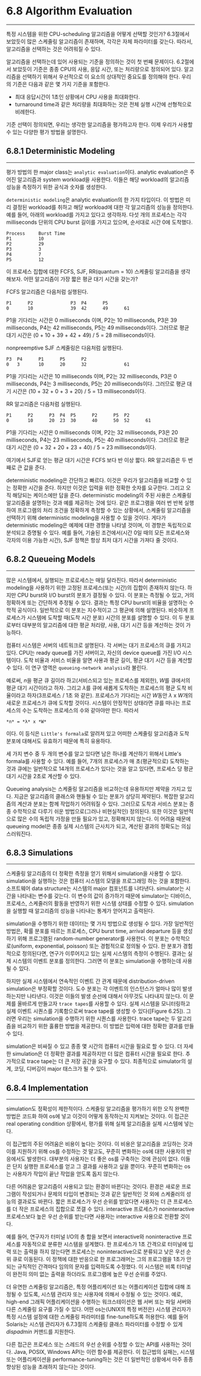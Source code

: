 # 6.8 Algorithm Evaluation
---

특정 시스템을 위한 CPU-scheduling 알고리즘을 어떻게 선택할 것인가? 6.3절에서 보았듯이 많은 스케줄링 알고리즘이 존재하며, 각각은 자체 파라미터를 갖는다. 따라서, 알고리즘을 선택하는 것은 어려워질 수 있다.

알고리즘을 선택하는데 있어 사용되는 기준을 정의하는 것이 첫 번째 문제이다. 6.2절에서 보았듯이 기준은 종종 CPU의 사용, 응답 시간, 또는 처리량으로 정의되어 있다. 알고리즘을 선택하기 위해서 우선적으로 이 요소의 상대적인 중요도를 정의해야 한다. 우리의 기준은 다음과 같은 몇 가지 기준을 포함한다.

* 최대 응답시간이 1초인 상황에서 CPU 사용을 최대화한다.
* turnaround time과 같은 처리량을 최대화하는 것은 전체 실행 시간에 선형적으로 비례한다.

기준 선택이 정의되면, 우리는 생각한 알고리즘을 평가하고자 한다. 이제 우리가 사용할 수 있는 다양한 평가 방법을 설명한다.

## 6.8.1 Deterministic Modeling
---

평가 방법의 한 major class는 `analytic evaluation`이다. analytic evaluation은 주어진 알고리즘과 system workload을 사용한다. 이들은 해당 workload의 알고리즘 성능을 측정하기 위한 공식과 숫자를 생성한다.

`deterministic modeling`은 analytic evaluation의 한 가지 타입이다. 이 방법은 미리 결정된 workload를 취하고 해당 workload에 대한 각 알고리즘의 성능을 정의한다. 예를 들어, 아래의 workload를 가지고 있다고 생각하자. 다섯 개의 프로세스는 각각 milliseconds 단위의 CPU burst 길이를 가지고 있으며, 순서대로 시간 0에 도착했다.

	Process		Burst Time
	P1			10
	P2			29
	P3			3
	P4			7
	P5			12

이 프로세스 집합에 대한 FCFS, SJF, RR(quantum = 10) 스케줄링 알고리즘을 생각해보자. 어떤 알고리즘이 가장 짧은 평균 대기 시간을 갖는가?

FCFS 알고리즘은 다음처럼 실행된다.

	P1		P2				P3	P4		P5
	0		10				39	42		49		61

P1을 기다리는 시간은 0 milliseconds 이며, P2는 10 milliseconds, P3은 39 milliseconds, P4는 42 milliseconds, P5는 49 milliseconds이다. 그러므로 평균 대기 시간은 (0 + 10 + 39 + 42 + 49) / 5 = 28 milliseconds이다.

nonpreemptive SJF 스케줄링은 다음처럼 실행된다.

	P3	P4		P1		P5		P2
	0	3		10		20		32				61

P1을 기다리는 시간은 10 milliseconds 이며, P2는 32 milliseconds, P3은 0 milliseconds, P4는 3 milliseconds, P5는 20 milliseconds이다. 그러므로 평균 대기 시간은 (10 + 32 + 0 + 3 + 20) / 5 = 13 milliseconds이다.

RR 알고리즘은 다음처럼 실행된다.

	P1		P2		P3	P4	P5		P2		P5	P2
	0		10		20	23	30		40		50	52		61

P1을 기다리는 시간은 0 milliseconds 이며, P2는 32 milliseconds, P3은 20 milliseconds, P4는 23 milliseconds, P5는 40 milliseconds이다. 그러므로 평균 대기 시간은 (0 + 32 + 20 + 23 + 40) / 5 = 23 milliseconds이다.

여기에서 SJF로 얻는 평균 대기 시간은 FCFS 보다 반 이상 짧다. RR 알고리즘은 두 번째로 큰 값을 준다.

deterministic modeling은 간단하고 빠르다. 이것은 우리가 알고리즘을 비교할 수 있는 정확한 시간을 준다. 하지만 이것은 입력을 위한 정확한 숫자를 요구한다. 그리고 오직 해당되는 케이스에만 답을 준다. deterministic modeling의 주된 사용은 스케줄링 알고리즘을 설명하는 것과 예를 제공하는 것에 있다. 같은 프로그램을 여러 번 반복 실행하여 프로그램의 처리 조건을 정확하게 측정할 수 있는 상황에서, 스케줄링 알고리즘을 선택하기 위해 deterministic modeling을 사용할 수 있을 것이다. 게다가 deterministic modeling은 예제에 대한 경향을 나타낼 것이며, 이 경향은 독립적으로 분석되고 증명될 수 있다. 예를 들어, 기술된 조건에서(시간 0일 때의 모든 프로세스와 각자의 이용 가능한 시간), SJF 정책은 항상 최저 대기 시간을 가져다 줄 것이다.

## 6.8.2 Queueing Models
---

많은 시스템에서, 실행되는 프로로세스는 매일 달라진다. 따라서 deterministic modeling을 사용하기 위한 고정된 프로세스(또는 시간)의 집합이 존재하지 않는다. 하지만 CPU burst와 I/O burst의 분포가 결정될 수 있다. 이 분포는 측정될 수 있고, 거의 정확하게 또는 간단하게 추정될 수 있다. 결과는 특정 CPU burst의 비율을 설명하는 수학적 공식이다. 일반적으로 이 분포는 지수적이고 그 평균에 의해 설명된다. 비슷하게 프로세스가 시스템에 도착할 때(도착 시간 분포) 시간의 분포를 설명할 수 있다. 이 두 분포로부터 대부분의 알고리즘에 대한 평균 처리량, 사용, 대기 시간 등을 계산하는 것이 가능하다.

컴퓨터 시스템은 서버의 네트워크로 설명된다. 각 서버는 대기 프로세스의 큐를 가지고 있다. CPU는 ready queue를 가진 서버이고, 자신의 device queue를 가진 I/O 시스템이다. 도착 비율과 서비스 비율을 알면 사용과 평균 길이, 평균 대기 시간 등을 계산할 수 있다. 이 연구 영역은 `queueing-network analysis`라 불린다.

예로써, *n*을 평균 큐 길이라 하고(서비스되고 있는 프로세스를 제외한), *W*를 큐에서의 평균 대기 시간이라고 하자. 그리고 *λ*를 큐에 새롭게 도착하는 프로세스의 평균 도착 비율이라고 하자(3프로세스 / 1초 와 같은). 프로세스가 기다리는 시간 *W*동안 *λ* x *W*개의 새로운 프로세스가 큐에 도착할 것이다. 시스템이 안정적인 상태라면 큐를 떠나는 프로세스의 수는 도착하는 프로세스의 수와 같아야만 한다. 따라서

	*n* = *λ* x *W*

이다. 이 등식은 `Little's formala`로 알려져 있고 어떠한 스케줄링 알고리즘과 도착 분포에 대해서도 유효하기 때문에 특히 유용하다.

세 가지 변수 중 두 개의 변수를 알고 있다면 남은 하나를 계산하기 위해서 Little's formala를 사용할 수 있다. 예를 들어, 7개의 프로세스가 매 초(평균적으로) 도착하는 것과 큐에는 일반적으로 14개의 프로세스가 있다는 것을 알고 있다면, 프로세스 당 평균 대기 시간을 2초로 계산할 수 있다. 

Queueing analysis는 스케줄링 알고리즘을 비교하는데 유용하지만 제약을 가지고 있다. 지금은 알고리즘의 클래스와 핸들될 수 있는 분포가 상당히 제약된다. 복잡한 알고리즘의 계산과 분포는 함께 작업하기 어려워질 수 있다. 그러므로 도착과 서비스 분포는 종종 수학적으로 다루기 쉬운 방법으로(그러나 비현실적인) 정의된다. 또한 이것은 일반적으로 많은 수의 독립적 가정을 만들 필요가 있고, 정확해지지 않는다. 이 어려움 때문에 queueing model은 종종 실제 시스템의 근사치가 되고, 계산된 결과의 정확도는 의심스러워진다.

## 6.8.3 Simulations
---

스케줄링 알고리즘의 더 정확한 측정을 얻기 위해서 simulation을 사용할 수 있다. simulation을 실행하는 것은 컴퓨터 시스템의 모델을 프로그래밍 하는 것을 포함한다. 소프트웨어 data structure는 시스템의 major 컴포넌트를 나타낸다. simulator는 시간을 나타내는 변수를 갖는다. 이 변수의 값이 증가하기 때문에 simulator는 디바이스, 프로세스, 스케줄러의 활동을 반영하기 위한 시스템 상태를 수정할 수 있다. simulation을 실행할 때 알고리즘의 성능을 나타내는 통계가 얻어지고 출력된다.

simulation을 수행하기 위한 데이터는 몇 가지 방법으로 생성될 수 있다. 가장 일반적인 방법은, 확률 분포를 따르는 프로세스, CPU burst time, arrival departure 등을 생성하기 위해 프로그램된 random-number generator를 사용한다. 이 분포는 수학적으로(uniform, exponential, poisson) 또는 경험적으로 정의될 수 있다. 한 분포가 경험적으로 정의된다면, 연구가 이루어지고 있는 실제 시스템의 측정이 수행된다. 결과는 실제 시스템의 이벤트 분포를 정의한다. 그러면 이 분포는 simulation을 수행하는데 사용될 수 있다.

하지만 실제 시스템에서 연속적인 이벤트 간 관계 때문에 distribution-driven simulation은 부정확할 것이다. 도수 분포는 각 이벤트의 인스턴스가 얼마나 많이 발생하는지만 나타낸다. 이것은 이들의 발생 순선에 대해서 아무것도 나타내지 않는다. 이 문제를 올바르게 만들고자 `trace tapes`를 사용할 수 있다. 실제 시스템을 모니터링하고 실제 이벤트 시퀀스를 기록함으로써 trace tape를 생성할 수 있다([Figure 6.25]). 그러면 우리는 simulation을 수행하기 위한 시퀀스를 사용한다. trace tape는 두 알고리즘을 비교하기 위한 훌륭한 방법을 제공한다. 이 방법은 입력에 대한 정확한 결과를 만들 수 있다.

simulation은 비싸질 수 있고 종종 몇 시간의 컴퓨터 시간을 필요로 할 수 있다. 더 자세한 simulation은 더 정확한 결과를 제공하지만 더 많은 컴퓨터 시간을 필요로 한다. 추가적으로 trace tape는 더 큰 저장 공간을 요구할 수 있다. 최종적으로 simulator의 설계, 코딩, 디버깅이 major 태스크가 될 수 있다.

## 6.8.4 Implementation
---

simulation도 정확성이 제한적이다. 스케줄링 알고리즘을 평가하기 위한 오직 완벽한 방법은 코드화 하여 os에 넣고 이것이 어떻게 동작하는지 지켜보는 것이다. 이 접근은 real operating condition 상황에서, 평가를 위해 실제 알고리즘을 실제 시스템에 넣는다.

이 접근법의 주된 어려움은 비용이 높다는 것이다. 이 비용은 알고리즘을 코딩하는 것과 이를 지원하기 위해 os를 수정하는 것 말고도, 꾸준히 변화하는 os에 대한 사용자의 반응에서도 발생한다. 대부분의 사용자는 더 좋은 os를 구축하는 것에 관심이 없다. 이들은 단지 실행한 프로세스를 얻고 그 결과를 사용하고 싶을 뿐이다. 꾸준히 변화하는 os는 사용자가 작업이 끝난 작업을 얻도록 돕지 않는다.

다른 어려움은 알고리즘이 사용되고 있는 환경이 바뀐다는 것이다. 환경은 새로운 프로그램이 작성되거나 문제의 타입이 변경되는 것과 같은 일반적인 것 외에 스케줄러의 성능의 결과로도 바뀐다. 짧은 프로세스가 우선 순위를 받았다면 사용자는 더 큰 프로세스를 더 작은 프로세스의 집합으로 쪼갤 수 있다. interactive 프로세스가 noninteractive 프로세스보다 높은 우선 순위를 받는다면 사용자는 interactive 사용으로 전환할 것이다.

예를 들어, 연구자가 터미널 I/O의 총 합을 보면서 interactive와 noninteractive 프로세스를 자동적으로 분류한 시스템을 설계했다. 한 프로세스가 1초 간격으로 터미널에 입력 또는 출력을 하지 않는다면 프로세스는 noninteractive으로 분류되고 낮은 우선 순위 큐로 이동된다. 이 정책에 대한 반응으로 한 프로그래머는 그의 프로그램을 1초가 안되는 규칙적인 간격마다 임의의 문자를 입력하도록 수정했다. 이 시스템은 비록 터미널이 완전히 의미 없는 출력을 하더라도 프로그램에 높은 우선 순위를 주었다.

더 유연한 스케줄링 알고리즘은, 특정 어플리케이션 또는 어플리케이션 집합에 대해 조정될 수 있도록, 시스템 관리자 또는 사용자에 의해서 수정될 수 있는 것이다. 예로, high-end 그래픽 어플리케이션을 수행하는 워크스테이션은 웹 서버 또는 파일 서버와 다른 스케줄링 요구를 가질 수 있다. 어떤 os는(UNIX의 특정 버전은) 시스템 관리자가 특정 시스템 설정에 대한 스케줄링 파라미터를 fine-tune하도록 허용한다. 예를 들어 Solaris는 시스템 관리자가 6.7.3절의 스케줄링 클래스 파라미터를 수정할 수 있게 *dispadmin* 커맨드를 지원한다.

다른 접근은 프로세스 또는 스레드의 우선 순위를 수정할 수 있는 API를 사용하는 것이다. Java, POSIX, Windows API는 이런 함수를 제공한다. 이 접근법의 실패는, 시스템 또는 어플리케이션을 performance-tuning하는 것은 더 일반적인 상황에서 아주 종종 향상된 성능을 초래하지 않는다는 것이다.
